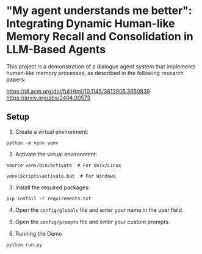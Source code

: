 # "My agent understands me better": Integrating Dynamic Human-like Memory Recall and Consolidation in LLM-Based Agents

This project is a demonstration of a dialogue agent system that implements human-like memory processes, as described in the following research papers:

https://dl.acm.org/doi/fullHtml/10.1145/3613905.3650839
https://arxiv.org/abs/2404.00573

## Setup

1. Create a virtual environment:

```
python -m venv venv
```

2. Activate the virtual environment:

```
source venv/bin/activate  # For Unix/Linux
```
```
venv\Scripts\activate.bat  # For Windows
```

3. Install the required packages:

```
pip install -r requirements.txt
```

4. Open the `config/globals` file and enter your name in the user field.

5. Open the `config/prompts` file and enter your custom prompts.

6. Running the Demo

```
python run.py
```
